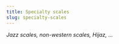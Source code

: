 ```yaml
---
title: Specialty scales
slug: specialty-scales
---
```


*Jazz scales, non-western scales, Hijaz, ...*